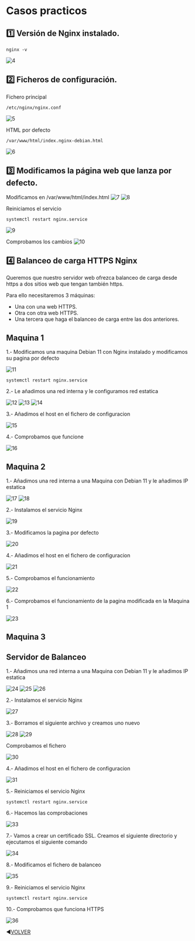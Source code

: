 # Casos practicos
## :one: Versión de Nginx instalado.
```
nginx -v
```
![4](https://github.com/kikelopser/Nginx/blob/main/Nginx/4.PNG)

## :two: Ficheros de configuración.
Fichero principal
```
/etc/nginx/nginx.conf
```
![5](https://github.com/kikelopser/Nginx/blob/main/Nginx/5.PNG)

HTML por defecto
```
/var/www/html/index.nginx-debian.html  
```
![6](https://github.com/kikelopser/Nginx/blob/main/Nginx/6.PNG)

## :three: Modificamos la página web que lanza por defecto.
Modificamos en /var/www/html/index.html
![7](https://github.com/kikelopser/Nginx/blob/main/Nginx/7.PNG)
![8](https://github.com/kikelopser/Nginx/blob/main/Nginx/8.PNG)

Reiniciamos el servicio
```
systemctl restart nginx.service
```
![9](https://github.com/kikelopser/Nginx/blob/main/Nginx/9.PNG)

Comprobamos los cambios
![10](https://github.com/kikelopser/Nginx/blob/main/Nginx/10.PNG)

## :four: Balanceo de carga HTTPS Nginx

Queremos que nuestro servidor web ofrezca balanceo de carga desde https a dos sitios web que tengan también https.

Para ello necesitaremos 3 máquinas:

- Una con una web HTTPS.
- Otra con otra web HTTPS.
- Una tercera que haga el balanceo de carga entre las dos anteriores.

## Maquina 1
1.- Modificamos una maquina Debian 11 con Nginx instalado y modificamos su pagina por defecto

![11](https://github.com/kikelopser/Nginx/blob/main/Nginx/11.PNG)

```
systemctl restart nginx.service
```
2.- Le añadimos una red interna y le configuramos red estatica

![12](https://github.com/kikelopser/Nginx/blob/main/Nginx/12.PNG)
![13](https://github.com/kikelopser/Nginx/blob/main/Nginx/13.PNG)
![14](https://github.com/kikelopser/Nginx/blob/main/Nginx/14.PNG)

3.- Añadimos el host en el fichero de configuracion

![15](https://github.com/kikelopser/Nginx/blob/main/Nginx/15.PNG)

4.- Comprobamos que funcione

![16](https://github.com/kikelopser/Nginx/blob/main/Nginx/16.PNG)

## Maquina 2
1.- Añadimos una red interna a una Maquina con Debian 11 y le añadimos IP estatica

![17](https://github.com/kikelopser/Nginx/blob/main/Nginx/17.PNG)
![18](https://github.com/kikelopser/Nginx/blob/main/Nginx/18.PNG)

2.- Instalamos el servicio Nginx

![19](https://github.com/kikelopser/Nginx/blob/main/Nginx/19.PNG)

3.- Modificamos la pagina por defecto

![20](https://github.com/kikelopser/Nginx/blob/main/Nginx/20.PNG)

4.- Añadimos el host en el fichero de configuracion

![21](https://github.com/kikelopser/Nginx/blob/main/Nginx/21.PNG)

5.- Comprobamos el funcionamiento

![22](https://github.com/kikelopser/Nginx/blob/main/Nginx/22.PNG)

6.- Comprobamos el funcionamiento de la pagina modificada en la Maquina 1

![23](https://github.com/kikelopser/Nginx/blob/main/Nginx/23.PNG)

## Maquina 3
## Servidor de Balanceo
1.- Añadimos una red interna a una Maquina con Debian 11 y le añadimos IP estatica

![24](https://github.com/kikelopser/Nginx/blob/main/Nginx/24.PNG)
![25](https://github.com/kikelopser/Nginx/blob/main/Nginx/25.PNG)
![26](https://github.com/kikelopser/Nginx/blob/main/Nginx/26.PNG)

2.- Instalamos el servicio Nginx

![27](https://github.com/kikelopser/Nginx/blob/main/Nginx/27.PNG)

3.- Borramos el siguiente archivo y creamos uno nuevo

![28](https://github.com/kikelopser/Nginx/blob/main/Nginx/28.PNG)
![29](https://github.com/kikelopser/Nginx/blob/main/Nginx/29.PNG)

Comprobamos el fichero

![30](https://github.com/kikelopser/Nginx/blob/main/Nginx/30.PNG)

4.- Añadimos el host en el fichero de configuracion

![31](https://github.com/kikelopser/Nginx/blob/main/Nginx/31.PNG)

5.- Reiniciamos el servicio Nginx
```
systemctl restart nginx.service
```

6.- Hacemos las comprobaciones

![33](https://github.com/kikelopser/Nginx/blob/main/Nginx/33.PNG)

7.- Vamos a crear un certificado SSL. Creamos el siguiente directorio y ejecutamos el siguiente comando

![34](https://github.com/kikelopser/Nginx/blob/main/Nginx/34.PNG)

8.- Modificamos el fichero de balanceo

![35](https://github.com/kikelopser/Nginx/blob/main/Nginx/35.PNG)

9.- Reiniciamos el servicio Nginx
```
systemctl restart nginx.service
```

10.- Comprobamos que funciona HTTPS

![36](https://github.com/kikelopser/Nginx/blob/main/Nginx/36.PNG)

:arrow_backward:[VOLVER](https://github.com/kikelopser/Nginx)
